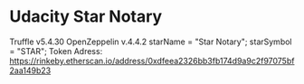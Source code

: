 # Udacity Star Notary 

Truffle v5.4.30
OpenZeppelin v.4.4.2
starName = "Star Notary";
starSymbol = "STAR";
Token Adress: https://rinkeby.etherscan.io/address/0xdfeea2326bb3fb174d9a9c2f97075bf2aa149b23
